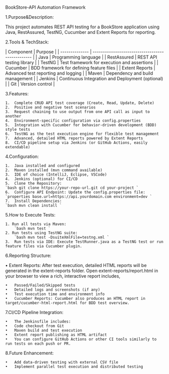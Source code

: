 BookStore-API Automation Framework

1.Purpose&Description:

This project automates REST API testing for a BookStore application using Java, RestAssured, TestNG, Cucumber and Extent Reports for reporting. 


2.Tools & TechStack:

| Component | Purpose | | -------------- | ------------------------------------------------ | | Java | Programming language | | RestAssured | REST API testing library | | TestNG | Test framework for execution and assertions | | Cucumber | BDD framework for defining feature files | | Extent Reports | Advanced test reporting and logging | | Maven | Dependency and build management | | Jenkins | Continuous Integration and Deployment (optional) | | Git | Version control |

3.Features:

    1.	Complete CRUD API test coverage (Create, Read, Update, Delete)
    2.	Positive and negative test scenarios
    3.	Request chaining to use output from one API call as input to another
    4.	Environment-specific configuration via config.properties
    5.	Integration with Cucumber for behavior-driven development (BDD) style tests
    6.	TestNG as the test execution engine for flexible test management
    7.	Advanced, detailed HTML reports powered by Extent Reports
    8.	CI/CD pipeline setup via Jenkins (or GitHub Actions, easily extendable)


4.Configuration:

    1.	Java installed and configured
    2.	Maven installed (mvn command available)
    3.	IDE of choice (IntelliJ, Eclipse, VSCode)
    4.	Jenkins (optional) for CI/CD
    5.	Clone the Repository: 
    `bash git clone https://your-repo-url.git cd your-project `
    6.	Configure API Endpoint: Update the config.properties file: 
    `properties base.url=https://api.yourdomain.com environment=dev `
    7.	Install Dependencies: 
    `bash mvn clean install `


5.How to Execute Tests:

    1. Run all tests via Maven: 
        `bash mvn test `
    2. Run tests using TestNG suite: 
        `bash mvn test -DsuiteXmlFile=testng.xml `
    3.	Run tests via IDE: Execute TestRunner.java as a TestNG test or run feature files via Cucumber plugin.


6.Reporting Structure:

•	Extent Reports: After test execution, detailed HTML reports will be generated in the extent-reports folder. Open extent-reports/report.html in your browser to view a rich, interactive report includes,

    •	Passed/Failed/Skipped tests
    •	Detailed logs and screenshots (if any)
    •	Test execution time and environment info
    •	Cucumber Reports: Cucumber also produces an HTML report in target/cucumber-html-report.html for BDD test overview.


7.CI/CD Pipeline Integration:

    •	The Jenkinsfile includes:
    •	Code checkout from Git
    •	Maven build and test execution
    •	Extent report publishing as HTML artifact
    •	You can configure GitHub Actions or other CI tools similarly to run tests on each push or PR.


8.Future Enhancement:

    •	Add data-driven testing with external CSV file
    •	Implement parallel test execution and distributed testing
